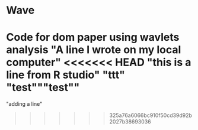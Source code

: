 # Wave
Code for dom paper using wavlets analysis
"A line I wrote on my local computer" 
<<<<<<< HEAD
"this is a line from R studio"
"ttt"
"test"""test""
=======
"adding a line" 
>>>>>>> 325a76a6066bc910f50cd39d92b2027b38693036
